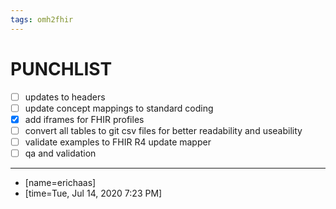 ```yaml
---
tags: omh2fhir
---
```


# PUNCHLIST

   - [ ] updates to headers
   - [ ] update concept mappings to standard coding
   - [X] add iframes for FHIR profiles
   - [ ] convert all tables to git csv files for better readability and useability
   - [ ] validate examples to FHIR R4 update mapper
   - [ ] qa and validation

---
- [name=erichaas]
- [time=Tue, Jul 14, 2020 7:23 PM]